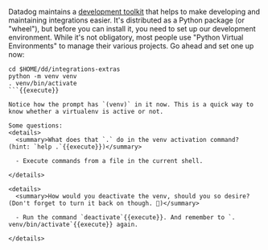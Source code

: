 Datadog maintains a [development toolkit](https://datadoghq.dev/integrations-core/ddev/about/) that helps to make developing and maintaining integrations easier. It's distributed as a Python package (or "wheel"), but before you can install it, you need to set up our development environment. While it's not obligatory, most people use "Python Virtual Environments" to manage their various projects. Go ahead and set one up now:
```
cd $HOME/dd/integrations-extras
python -m venv venv
. venv/bin/activate
```{{execute}}

Notice how the prompt has `(venv)` in it now. This is a quick way to know whether a virtualenv is active or not.

Some questions:
<details>
  <summary>What does that `.` do in the venv activation command? (hint: `help .`{{execute}})</summary>
  
  - Execute commands from a file in the current shell. 
  
</details>

<details>
  <summary>How would you deactivate the venv, should you so desire? (Don't forget to turn it back on though. 🙂)</summary>
  
  - Run the command `deactivate`{{execute}}. And remember to `. venv/bin/activate`{{execute}} again.
  
</details>